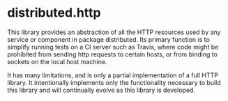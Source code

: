 distributed.http
==
This library provides an abstraction of all the HTTP resources used by any service or component in package distributed.
Its primary function is to simplify running tests on a CI server such as Travis, where code might be prohibited from
sending http requests to certain hosts, or from binding to sockets on the local host machine.

It has many limitations, and is only a partial implementation of a full HTTP library.  It intentionally implements
only the functionality necessary to build this library and will continually evolve as this library is developed.
